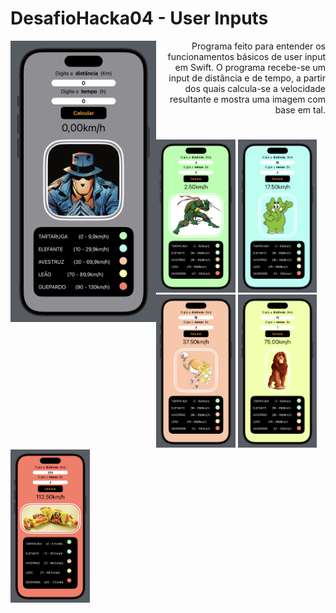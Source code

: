 # DesafioHacka04 - User Inputs

<div>

  <img src="https://github.com/Mateus-Resende-Ottoni/HackaTruck/blob/main/DesafioHacka04/Preview/Preview1.png" align="left" alt="preview1" height="450"/>


  <div align="right">
    Programa feito para entender os funcionamentos básicos de user input em Swift.
    O programa recebe-se um input de distância e de tempo, a partir dos quais calcula-se a velocidade resultante e mostra uma imagem com base em tal.
    
  </div>
  
</div>

#

<div>

  <img src="https://github.com/Mateus-Resende-Ottoni/HackaTruck/blob/main/DesafioHacka04/Preview/Preview2.png" alt="preview2" height="245"/>
    <img src="https://github.com/Mateus-Resende-Ottoni/HackaTruck/blob/main/DesafioHacka04/Preview/Preview3.png" alt="preview3" height="245"/>
    <img src="https://github.com/Mateus-Resende-Ottoni/HackaTruck/blob/main/DesafioHacka04/Preview/Preview4.png" alt="preview4" height="245"/>
    <img src="https://github.com/Mateus-Resende-Ottoni/HackaTruck/blob/main/DesafioHacka04/Preview/Preview5.png" alt="preview5" height="245"/>
    <img src="https://github.com/Mateus-Resende-Ottoni/HackaTruck/blob/main/DesafioHacka04/Preview/Preview6.png" alt="preview6" height="245"/>
    
</div>  
